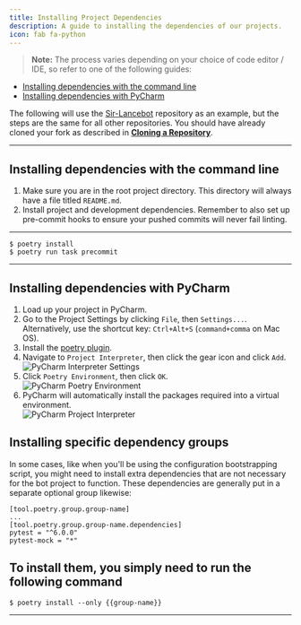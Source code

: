 ```yaml
---
title: Installing Project Dependencies
description: A guide to installing the dependencies of our projects.
icon: fab fa-python
---
```


> **Note:** The process varies depending on your choice of code editor / IDE, so refer to one of the following guides:

- [Installing dependencies with the command line](#installing-dependencies-with-the-command-line)
- [Installing dependencies with PyCharm](#installing-dependencies-with-pycharm)

The following will use the [Sir-Lancebot](https://github.com/python-discord/sir-lancebot/) repository as an example, but the steps are the same for all other repositories.
You should have already cloned your fork as described in [**Cloning a Repository**](../cloning-repository).

---

## Installing dependencies with the command line

1. Make sure you are in the root project directory. This directory will always have a file titled `README.md`.
2. Install project and development dependencies. Remember to also set up pre-commit hooks to ensure your pushed commits will never fail linting.

---

```shell
$ poetry install
$ poetry run task precommit
```

---

## Installing dependencies with PyCharm

1. Load up your project in PyCharm.
2. Go to the Project Settings by clicking `File`, then `Settings...`. Alternatively, use the shortcut key: `Ctrl+Alt+S` (`command+comma` on Mac OS).
3. Install the [poetry plugin](https://plugins.jetbrains.com/plugin/14307-poetry).
4. Navigate to `Project Interpreter`, then click the gear icon and click `Add`.<br/>
   ![PyCharm Interpreter Settings](/static/images/content/contributing/pycharm_interpreter.png)<br/>
5. Click `Poetry Environment`, then click `OK`.<br/>
   ![PyCharm Poetry Environment](/static/images/content/contributing/pycharm_poetry.png)<br/>
6. PyCharm will automatically install the packages required into a virtual environment.<br/>
   ![PyCharm Project Interpreter](/static/images/content/contributing/pycharm_poetry_success.png)


## Installing specific dependency groups

In some cases, like when you'll be using the configuration bootstrapping script, you might need to install extra dependencies that are
not necessary for the bot project to function.
These dependencies are generally put in a separate optional group likewise:

```text
[tool.poetry.group.group-name]
...
[tool.poetry.group.group-name.dependencies]
pytest = "^6.0.0"
pytest-mock = "*"
```

To install them, you simply need to run the following command
---

```shell
$ poetry install --only {{group-name}}
```

---
